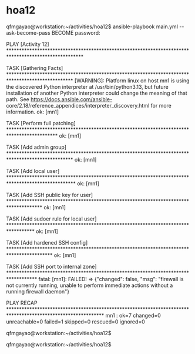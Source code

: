 # hoa12


qfmgayao@workstation:~/activities/hoa12$ ansible-playbook main.yml --ask-become-pass
BECOME password: 

PLAY [Activity 12] *****************************************************************************************************

TASK [Gathering Facts] *************************************************************************************************
[WARNING]: Platform linux on host mn1 is using the discovered Python interpreter at /usr/bin/python3.13, but future
installation of another Python interpreter could change the meaning of that path. See https://docs.ansible.com/ansible-
core/2.18/reference_appendices/interpreter_discovery.html for more information.
ok: [mn1]

TASK [Perform full patching] *******************************************************************************************
ok: [mn1]

TASK [Add admin group] *************************************************************************************************
ok: [mn1]

TASK [Add local user] **************************************************************************************************
ok: [mn1]

TASK [Add SSH public key for user] *************************************************************************************
ok: [mn1]

TASK [Add sudoer rule for local user] **********************************************************************************
ok: [mn1]

TASK [Add hardened SSH config] *****************************************************************************************
ok: [mn1]

TASK [Add SSH port to internal zone] ***********************************************************************************
fatal: [mn1]: FAILED! => {"changed": false, "msg": "firewall is not currently running, unable to perform immediate actions without a running firewall daemon"}

PLAY RECAP *************************************************************************************************************
mn1                        : ok=7    changed=0    unreachable=0    failed=1    skipped=0    rescued=0    ignored=0   

qfmgayao@workstation:~/activities/hoa12$ 

qfmgayao@workstation:~/activities/hoa12$ 
